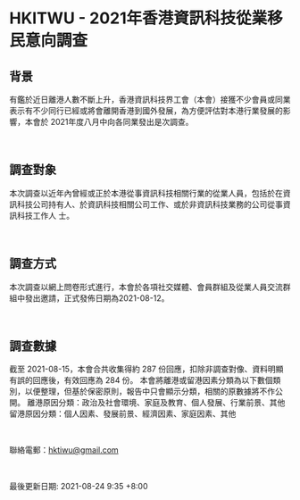 # HKITWU - 2021年香港資訊科技從業移民意向調查

## 背景

有鑑於近⽇離港⼈數不斷上升，香港資訊科技界⼯會（本會）接獲不少會員或同業表⽰有不少同⾏已經或將會離開香港到國外發展，為⽅便評估對本港⾏業發展的影響，本會於
2021年度八⽉中向各同業發出是次調查。

<br />

## 調查對象

本次調查以近年內曾經或正於本港從事資訊科技相關⾏業的從業⼈員，包括於在資訊科技公司持有⼈、於資訊科技相關公司⼯作、或於非資訊科技業務的公司從事資訊科技⼯作⼈
⼠。

<br />

## 調查⽅式

本次調查以網上問卷形式進⾏，本會於各項社交媒體、會員群組及從業⼈員交流群組中發出邀請，正式發佈⽇期為2021-08-12。

<br />

## 調查數據

截⾄ 2021-08-15，本會合共收集得約 287 份回應，扣除非調查對像、資料明顯有誤的回應後，有效回應為 284 份。
本會將離港或留港因素分類為以下數個類別，以便整理，但基於保密原則，報告中只會顯⽰分類，相關的原數據將不作公開。
離港原因分類：政治及社會環境、家庭及教育、個⼈發展、⾏業前景、其他
留港原因分類：個⼈因素、發展前景、經濟因素、家庭因素、其他

<br />

聯絡電郵：hktiwu@gmail.com

<br />

最後更新日期: 2021-08-24 9:35 +8:00
